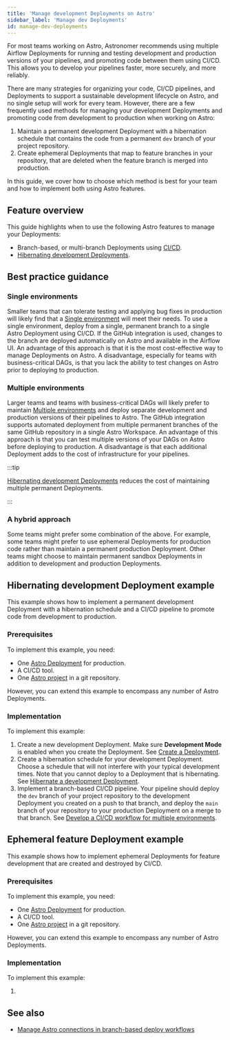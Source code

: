 ```yaml
---
title: 'Manage development Deployments on Astro'
sidebar_label: 'Manage dev Deployments'
id: manage-dev-deployments
---
```


For most teams working on Astro, Astronomer recommends using multiple Airflow Deployments for running and testing development and production versions of your pipelines, and promoting code between them using CI/CD. This allows you to develop your pipelines faster, more securely, and more reliably.

There are many strategies for organizing your code, CI/CD pipelines, and Deployments to support a sustainable development lifecycle on Astro, and no single setup will work for every team. However, there are a few frequently used methods for managing your development Deployments and promoting code from development to production when working on Astro:

1. Maintain a permanent development Deployment with a hibernation schedule that contains the code from a permanent `dev` branch of your project repository.
2. Create ephemeral Deployments that map to feature branches in your repository, that are deleted when the feature branch is merged into production. 

In this guide, we cover how to choose which method is best for your team and how to implement both using Astro features.

## Feature overview

This guide highlights when to use the following Astro features to manage your Deployments:

- Branch-based, or multi-branch Deployments using [CI/CD](https://docs.astronomer.io/astro/set-up-ci-cd#multiple-environments).
- [Hibernating development Deployments](https://domanagecs.astronomer.io/astro/deployment-resources#hibernate-a-development-deployment).

## Best practice guidance

### Single environments

Smaller teams that can tolerate testing and applying bug fixes in production will likely find that a [Single environment](https://docs.astronomer.io/astro/set-up-ci-cd#single-environment) will meet their needs. To use a single environment, deploy from a single, permanent branch to a single Astro Deployment using CI/CD. If the GitHub integration is used, changes to the branch are deployed automatically on Astro and available in the Airflow UI. An advantage of this approach is that it is the most cost-effective way to manage Deployments on Astro. A disadvantage, especially for teams with business-critical DAGs, is that you lack the ability to test changes on Astro prior to deploying to production.

### Multiple environments

Larger teams and teams with business-critical DAGs will likely prefer to maintain [Multiple environments](https://docs.astronomer.io/astro/set-up-ci-cd#multiple-environments) and deploy separate development and production versions of their pipelines to Astro. The GitHub integration supports automated deployment from multiple permanent branches of the same GitHub repository in a single Astro Workspace. An advantage of this approach is that you can test multiple versions of your DAGs on Astro before deploying to production. A disadvantage is that each additional Deployment adds to the cost of infrastructure for your pipelines.

:::tip

[Hibernating development Deployments](https://docs.astronomer.io/astro/deployment-resources#hibernate-a-development-deployment) reduces the cost of maintaining multiple permanent Deployments.

:::

### A hybrid approach

Some teams might prefer some combination of the above. For example, some teams might prefer to use ephemeral Deployments for production code rather than maintain a permanent production Deployment. Other teams might choose to maintain permanent sandbox Deployments in addition to development and production Deployments.



## Hibernating development Deployment example

This example shows how to implement a permanent development Deployment with a hibernation schedule and a CI/CD pipeline to promote code from development to production.

### Prerequisites

To implement this example, you need:

- One [Astro Deployment](https://docs.astronomer.io/astro/create-deployment) for production.
- A CI/CD tool.
- One [Astro project](https://docs.astronomer.io/astro/cli/develop-project) in a git repository.

However, you can extend this example to encompass any number of Astro Deployments.

### Implementation

To implement this example:

1. Create a new development Deployment. Make sure **Development Mode** is enabled when you create the Deployment. See [Create a Deployment](https://docs.astronomer.io/astro/create-deployment).
2. Create a hibernation schedule for your development Deployment. Choose a schedule that will not interfere with your typical development times. Note that you cannot deploy to a Deployment that is hibernating. See [Hibernate a development Deployment](https://docs.astronomer.io/astro/deployment-resources#hibernate-a-development-deployment).
3. Implement a branch-based CI/CD pipeline. Your pipeline should deploy the `dev` branch of your project repository to the development Deployment you created on a push to that branch, and deploy the `main` branch of your repository to your production Deployment on a merge to that branch. See [Develop a CI/CD workflow for multiple environments](https://docs.astronomer.io/astro/set-up-ci-cd#multiple-environments).

## Ephemeral feature Deployment example

This example shows how to implement ephemeral Deployments for feature development that are created and destroyed by CI/CD.

### Prerequisites

To implement this example, you need:

- One [Astro Deployment](https://docs.astronomer.io/astro/create-deployment) for production.
- A CI/CD tool.
- One [Astro project](https://docs.astronomer.io/astro/cli/develop-project) in a git repository.

However, you can extend this example to encompass any number of Astro Deployments.

### Implementation

To implement this example:

1. 


## See also

- [Manage Astro connections in branch-based deploy workflows](connections-branch-deploys.md)
